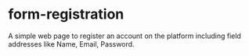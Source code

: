 # form-registration
A simple web page to register an account on the platform including field addresses like Name, Email, Password.
